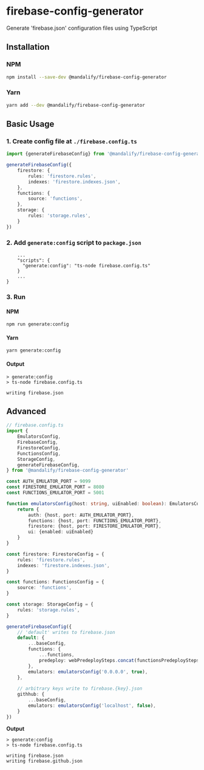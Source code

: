 # firebase-config-generator

Generate 'firebase.json' configuration files using TypeScript

## Installation

### NPM
```bash
npm install --save-dev @mandalify/firebase-config-generator
```

### Yarn
```bash
yarn add --dev @mandalify/firebase-config-generator
```

## Basic Usage

### 1. Create config file at **`./firebase.config.ts`**

```typescript
import {generateFirebaseConfig} from '@mandalify/firebase-config-generator'

generateFirebaseConfig({
    firestore: {
        rules: 'firestore.rules',
        indexes: 'firestore.indexes.json',
    },
    functions: {
        source: 'functions',
    },
    storage: {
        rules: 'storage.rules',
    }
})
```

### 2. Add `generate:config` script to `package.json`

```
    ...
    "scripts": {
      "generate:config": "ts-node firebase.config.ts"
    }
    ...
}
```

### 3. Run

#### NPM
```npm run generate:config```

#### Yarn
```yarn generate:config```

#### Output
```
> generate:config
> ts-node firebase.config.ts

writing firebase.json
```

## Advanced

```typescript
// firebase.config.ts
import {
    EmulatorsConfig,
    FirebaseConfig, 
    FirestoreConfig,
    FunctionsConfig,
    StorageConfig,
    generateFirebaseConfig,
} from '@mandalify/firebase-config-generator'

const AUTH_EMULATOR_PORT = 9099
const FIRESTORE_EMULATOR_PORT = 8080
const FUNCTIONS_EMULATOR_PORT = 5001

function emulatorsConfig(host: string, uiEnabled: boolean): EmulatorsConfig {
    return {
        auth: {host, port: AUTH_EMULATOR_PORT},
        functions: {host, port: FUNCTIONS_EMULATOR_PORT},
        firestore: {host, port: FIRESTORE_EMULATOR_PORT},
        ui: {enabled: uiEnabled}
    }
}

const firestore: FirestoreConfig = {
    rules: 'firestore.rules',
    indexes: 'firestore.indexes.json',
}

const functions: FunctionsConfig = {
    source: 'functions',
}

const storage: StorageConfig = {
    rules: 'storage.rules',
}

generateFirebaseConfig({
    // 'default' writes to firebase.json
    default: {
        ...baseConfig,
        functions: {
            ...functions,
            predeploy: webPredeploySteps.concat(functionsPredeploySteps)
        },
        emulators: emulatorsConfig('0.0.0.0', true),
    },
    
    // arbitrary keys write to firebase.{key}.json
    githhub: {
        ...baseConfig,
        emulators: emulatorsConfig('localhost', false),
    }
})
```

**Output**
```
> generate:config
> ts-node firebase.config.ts

writing firebase.json
writing firebase.github.json
```
